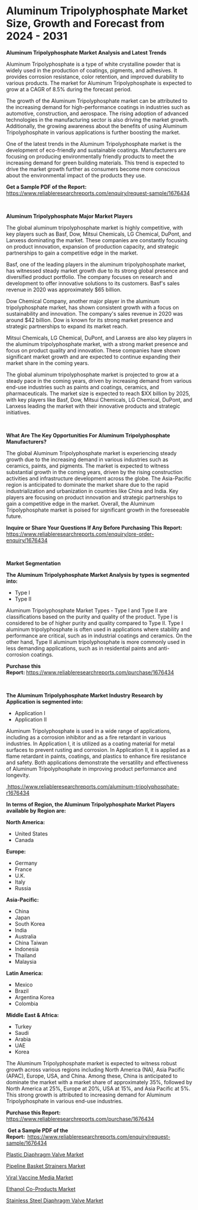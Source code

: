 <p><h1>Aluminum Tripolyphosphate Market Size, Growth and Forecast from 2024 - 2031</h1></p><p><strong>Aluminum Tripolyphosphate Market Analysis and Latest Trends</strong></p>
<p><p>Aluminum Tripolyphosphate is a type of white crystalline powder that is widely used in the production of coatings, pigments, and adhesives. It provides corrosion resistance, color retention, and improved durability to various products. The market for Aluminum Tripolyphosphate is expected to grow at a CAGR of 8.5% during the forecast period.</p><p>The growth of the Aluminum Tripolyphosphate market can be attributed to the increasing demand for high-performance coatings in industries such as automotive, construction, and aerospace. The rising adoption of advanced technologies in the manufacturing sector is also driving the market growth. Additionally, the growing awareness about the benefits of using Aluminum Tripolyphosphate in various applications is further boosting the market.</p><p>One of the latest trends in the Aluminum Tripolyphosphate market is the development of eco-friendly and sustainable coatings. Manufacturers are focusing on producing environmentally friendly products to meet the increasing demand for green building materials. This trend is expected to drive the market growth further as consumers become more conscious about the environmental impact of the products they use.</p></p>
<p><strong>Get a Sample PDF of the Report:&nbsp;</strong> <a href="https://www.reliableresearchreports.com/enquiry/request-sample/1676434">https://www.reliableresearchreports.com/enquiry/request-sample/1676434</a></p>
<p>&nbsp;</p>
<p><strong>Aluminum Tripolyphosphate Major Market Players</strong></p>
<p><p>The global aluminum tripolyphosphate market is highly competitive, with key players such as Basf, Dow, Mitsui Chemicals, LG Chemical, DuPont, and Lanxess dominating the market. These companies are constantly focusing on product innovation, expansion of production capacity, and strategic partnerships to gain a competitive edge in the market.</p><p>Basf, one of the leading players in the aluminum tripolyphosphate market, has witnessed steady market growth due to its strong global presence and diversified product portfolio. The company focuses on research and development to offer innovative solutions to its customers. Basf's sales revenue in 2020 was approximately $65 billion.</p><p>Dow Chemical Company, another major player in the aluminum tripolyphosphate market, has shown consistent growth with a focus on sustainability and innovation. The company's sales revenue in 2020 was around $42 billion. Dow is known for its strong market presence and strategic partnerships to expand its market reach.</p><p>Mitsui Chemicals, LG Chemical, DuPont, and Lanxess are also key players in the aluminum tripolyphosphate market, with a strong market presence and focus on product quality and innovation. These companies have shown significant market growth and are expected to continue expanding their market share in the coming years.</p><p>The global aluminum tripolyphosphate market is projected to grow at a steady pace in the coming years, driven by increasing demand from various end-use industries such as paints and coatings, ceramics, and pharmaceuticals. The market size is expected to reach $XX billion by 2025, with key players like Basf, Dow, Mitsui Chemicals, LG Chemical, DuPont, and Lanxess leading the market with their innovative products and strategic initiatives.</p></p>
<p>&nbsp;</p>
<p><strong>What Are The Key Opportunities For Aluminum Tripolyphosphate Manufacturers?</strong></p>
<p><p>The global Aluminum Tripolyphosphate market is experiencing steady growth due to the increasing demand in various industries such as ceramics, paints, and pigments. The market is expected to witness substantial growth in the coming years, driven by the rising construction activities and infrastructure development across the globe. The Asia-Pacific region is anticipated to dominate the market share due to the rapid industrialization and urbanization in countries like China and India. Key players are focusing on product innovation and strategic partnerships to gain a competitive edge in the market. Overall, the Aluminum Tripolyphosphate market is poised for significant growth in the foreseeable future.</p></p>
<p><strong>Inquire or Share Your Questions If Any Before Purchasing This Report:</strong> <a href="https://www.reliableresearchreports.com/enquiry/pre-order-enquiry/1676434">https://www.reliableresearchreports.com/enquiry/pre-order-enquiry/1676434</a></p>
<p>&nbsp;</p>
<p><strong>Market Segmentation</strong></p>
<p><strong>The Aluminum Tripolyphosphate Market Analysis by types is segmented into:</strong></p>
<p><ul><li>Type I</li><li>Type II</li></ul></p>
<p><p>Aluminum Tripolyphosphate Market Types - Type I and Type II are classifications based on the purity and quality of the product. Type I is considered to be of higher purity and quality compared to Type II. Type I aluminum tripolyphosphate is often used in applications where stability and performance are critical, such as in industrial coatings and ceramics. On the other hand, Type II aluminum tripolyphosphate is more commonly used in less demanding applications, such as in residential paints and anti-corrosion coatings.</p></p>
<p><strong>Purchase this Report:&nbsp;</strong><a href="https://www.reliableresearchreports.com/purchase/1676434">https://www.reliableresearchreports.com/purchase/1676434</a></p>
<p>&nbsp;</p>
<p><strong>The Aluminum Tripolyphosphate Market Industry Research by Application is segmented into:</strong></p>
<p><ul><li>Application I</li><li>Application II</li></ul></p>
<p><p>Aluminum Tripolyphosphate is used in a wide range of applications, including as a corrosion inhibitor and as a fire retardant in various industries. In Application I, it is utilized as a coating material for metal surfaces to prevent rusting and corrosion. In Application II, it is applied as a flame retardant in paints, coatings, and plastics to enhance fire resistance and safety. Both applications demonstrate the versatility and effectiveness of Aluminum Tripolyphosphate in improving product performance and longevity.</p></p>
<p><a href="https://www.reliableresearchreports.com/aluminum-tripolyphosphate-r1676434">&nbsp;https://www.reliableresearchreports.com/aluminum-tripolyphosphate-r1676434</a></p>
<p><strong>In terms of Region, the Aluminum Tripolyphosphate Market Players available by Region are:</strong></p>
<p>
    <p> <strong> North America: </strong>
        <ul>
            <li>United States</li>
            <li>Canada</li>
        </ul>
        </p> 
    <p> <strong> Europe: </strong>
        <ul>
            <li>Germany</li>
            <li>France</li>
            <li>U.K.</li>
            <li>Italy</li>
            <li>Russia</li>
        </ul>
        </p> 
    <p> <strong> Asia-Pacific: </strong>
        <ul>
            <li>China</li>
            <li>Japan</li>
            <li>South Korea</li>
            <li>India</li>
            <li>Australia</li>
            <li>China Taiwan</li>
            <li>Indonesia</li>
            <li>Thailand</li>
            <li>Malaysia</li>
        </ul>
        </p> 
    <p> <strong> Latin America: </strong>
        <ul>
            <li>Mexico</li>
            <li>Brazil</li>
            <li>Argentina Korea</li>
            <li>Colombia</li>
        </ul>
        </p> 
    <p> <strong> Middle East & Africa: </strong>
        <ul>
            <li>Turkey</li>
            <li>Saudi</li>
            <li>Arabia</li>
            <li>UAE</li>
            <li>Korea</li>
        </ul>
    </p>
    </p>
<p><p>The Aluminum Tripolyphosphate market is expected to witness robust growth across various regions including North America (NA), Asia Pacific (APAC), Europe, USA, and China. Among these, China is anticipated to dominate the market with a market share of approximately 35%, followed by North America at 25%, Europe at 20%, USA at 15%, and Asia Pacific at 5%. This strong growth is attributed to increasing demand for Aluminum Tripolyphosphate in various end-use industries.</p></p>
<p><strong>Purchase this Report: </strong><a href="https://www.reliableresearchreports.com/purchase/1676434">https://www.reliableresearchreports.com/purchase/1676434</a></p>
<p>&nbsp;<strong>Get a Sample PDF of the Report:&nbsp;&nbsp;</strong><a href="https://www.reliableresearchreports.com/enquiry/request-sample/1676434">https://www.reliableresearchreports.com/enquiry/request-sample/1676434</a></p>
<p><strong></strong></p>
<p><p><a href="https://www.linkedin.com/pulse/global-plastic-diaphragm-valve-market-opportunities-jpqee">Plastic Diaphragm Valve Market</a></p><p><a href="https://medium.com/@akshatreportprime/pipeline-basket-strainers-market-emerging-trends-and-future-prospects-for-period-from-2024-to-2031-5bbe246090eb">Pipeline Basket Strainers Market</a></p><p><a href="https://github.com/khayangel/Market-Research-Report-List-4/blob/main/viral-vaccine-media-market.md">Viral Vaccine Media Market</a></p><p><a href="https://github.com/brentleyjimmiealvaradoz4l1rea/Market-Research-Report-List-3/blob/main/ethanol-co-products-market.md">Ethanol Co-Products Market</a></p><p><a href="https://www.linkedin.com/pulse/stainless-steel-diaphragm-valve-market-trends-analysis-opportunities-qfaxe">Stainless Steel Diaphragm Valve Market</a></p></p>